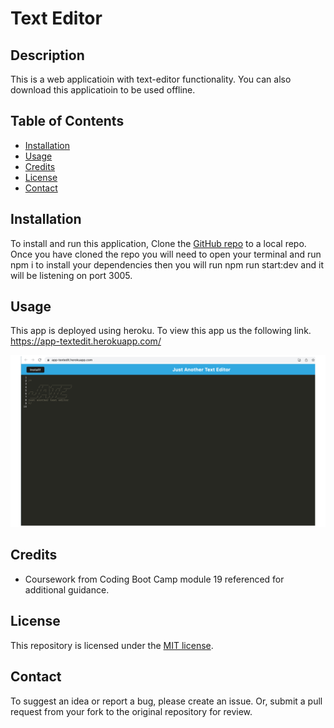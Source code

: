 # Text Editor

## Description

This is a web applicatioin with text-editor functionality. You can also download this applicatioin to be used offline. 

## Table of Contents

- [Installation](#installation)
- [Usage](#usage)
- [Credits](#credits)
- [License](#license)
- [Contact](#contact)


## Installation

To install and run this application, Clone the [GitHub repo](https://github.com/marissa424/Text-Editor) to a local repo. Once you have cloned the repo you will need to open your terminal and run npm i to install your dependencies then you will run npm run start:dev and it will be listening on port 3005.

## Usage 
This app is deployed using heroku. To view this app us the following link. https://app-textedit.herokuapp.com/ 

![Test Screenshot](/assets/textEditor.jpg)

## Credits

* Coursework from Coding Boot Camp module 19 referenced for additional guidance.


## License

This repository is licensed under the [MIT license](https://choosealicense.com/licenses/mit/).


## Contact

To suggest an idea or report a bug, please create an issue. Or, submit a pull request from your fork to the original repository for review.